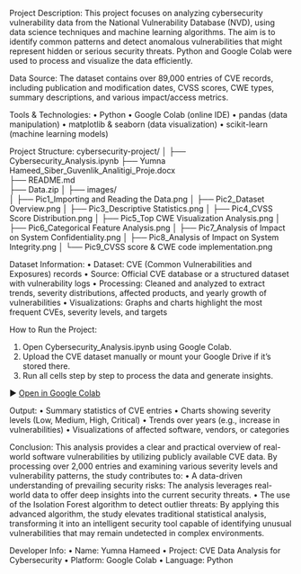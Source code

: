Project Description:
This project focuses on analyzing cybersecurity vulnerability data from the National Vulnerability Database (NVD), using data science techniques and machine learning algorithms. The aim is to identify common patterns and detect anomalous vulnerabilities that might represent hidden or serious security threats. Python and Google Colab were used to process and visualize the data efficiently.

Data Source:
The dataset contains over 89,000 entries of CVE records, including publication and modification dates, CVSS scores, CWE types, summary descriptions, and various impact/access metrics.

Tools & Technologies:
•	Python
•	Google Colab (online IDE)
•	pandas (data manipulation)
•	matplotlib & seaborn (data visualization)
•	scikit-learn (machine learning models)

Project Structure:
cybersecurity-project/
│
├── Cybersecurity_Analysis.ipynb
├── Yumna Hameed_Siber_Guvenlik_Analitigi_Proje.docx          
├── README.md                          
├── Data.zip
│
├── images/                            
│   ├── Pic1_Importing and Reading the Data.png
│   ├── Pic2_Dataset Overview.png
│   ├── Pic3_Descriptive Statistics.png
│   ├── Pic4_CVSS Score Distribution.png
│   ├── Pic5_Top CWE Visualization Analysis.png
│   ├── Pic6_Categorical Feature Analysis.png
│   ├── Pic7_Analysis of Impact on System Confidentiality.png
│   ├── Pic8_Analysis of Impact on System Integrity.png
│   └── Pic9_CVSS score & CWE code implementation.png

Dataset Information:
•	Dataset: CVE (Common Vulnerabilities and Exposures) records
•	Source: Official CVE database or a structured dataset with vulnerability logs
•	Processing: Cleaned and analyzed to extract trends, severity distributions, affected products, and yearly growth of vulnerabilities
•	Visualizations: Graphs and charts highlight the most frequent CVEs, severity levels, and targets

How to Run the Project:
1.	Open Cybersecurity_Analysis.ipynb using Google Colab.
2.	Upload the CVE dataset manually or mount your Google Drive if it’s stored there.
3.	Run all cells step by step to process the data and generate insights.
   
▶️ [Open in Google Colab](https://colab.research.google.com/github/YumnaHa/cybersecurity-project/blob/main/Cybersecurity_Analysis.ipynb)

Output:
•	Summary statistics of CVE entries
•	Charts showing severity levels (Low, Medium, High, Critical)
•	Trends over years (e.g., increase in vulnerabilities)
•	Visualizations of affected software, vendors, or categories

Conclusion:
This analysis provides a clear and practical overview of real-world software vulnerabilities by utilizing publicly available CVE data. By processing over 2,000 entries and examining various severity levels and vulnerability patterns, the study contributes to:
•	A data-driven understanding of prevailing security risks: The analysis leverages real-world data to offer deep insights into the current security threats.
•	The use of the Isolation Forest algorithm to detect outlier threats: By applying this advanced algorithm, the study elevates traditional statistical analysis, transforming it into an intelligent security tool capable of identifying unusual vulnerabilities that may remain undetected in complex environments.

Developer Info:
•	Name: Yumna Hameed
•	Project: CVE Data Analysis for Cybersecurity
•	Platform: Google Colab
•	Language: Python

